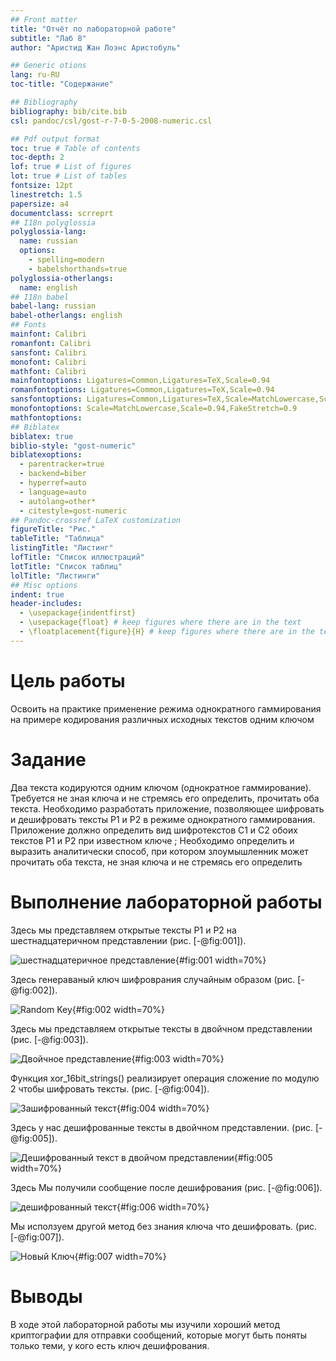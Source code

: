 ```yaml
---
## Front matter
title: "Отчёт по лабораторной работе"
subtitle: "Лаб 8"
author: "Аристид Жан Лоэнс Аристобуль"

## Generic otions
lang: ru-RU
toc-title: "Содержание"

## Bibliography
bibliography: bib/cite.bib
csl: pandoc/csl/gost-r-7-0-5-2008-numeric.csl

## Pdf output format
toc: true # Table of contents
toc-depth: 2
lof: true # List of figures
lot: true # List of tables
fontsize: 12pt
linestretch: 1.5
papersize: a4
documentclass: scrreprt
## I18n polyglossia
polyglossia-lang:
  name: russian
  options:
	- spelling=modern
	- babelshorthands=true
polyglossia-otherlangs:
  name: english
## I18n babel
babel-lang: russian
babel-otherlangs: english
## Fonts
mainfont: Calibri
romanfont: Calibri
sansfont: Calibri
monofont: Calibri
mathfont: Calibri
mainfontoptions: Ligatures=Common,Ligatures=TeX,Scale=0.94
romanfontoptions: Ligatures=Common,Ligatures=TeX,Scale=0.94
sansfontoptions: Ligatures=Common,Ligatures=TeX,Scale=MatchLowercase,Scale=0.94
monofontoptions: Scale=MatchLowercase,Scale=0.94,FakeStretch=0.9
mathfontoptions:
## Biblatex
biblatex: true
biblio-style: "gost-numeric"
biblatexoptions:
  - parentracker=true
  - backend=biber
  - hyperref=auto
  - language=auto
  - autolang=other*
  - citestyle=gost-numeric
## Pandoc-crossref LaTeX customization
figureTitle: "Рис."
tableTitle: "Таблица"
listingTitle: "Листинг"
lofTitle: "Список иллюстраций"
lotTitle: "Список таблиц"
lolTitle: "Листинги"
## Misc options
indent: true
header-includes:
  - \usepackage{indentfirst}
  - \usepackage{float} # keep figures where there are in the text
  - \floatplacement{figure}{H} # keep figures where there are in the text
---
```


# Цель работы

Освоить на практике применение режима однократного гаммирования на примере кодирования различных исходных текстов одним ключом

# Задание

Два текста кодируются одним ключом (однократное гаммирование).
Требуется не зная ключа и не стремясь его определить, прочитать оба текста. Необходимо разработать приложение, позволяющее шифровать и дешифровать тексты P1 и P2 в режиме однократного гаммирования. Приложение должно определить вид шифротекстов C1 и C2 обоих текстов P1 и P2 при известном ключе ; Необходимо определить и выразить аналитически способ, при котором злоумышленник может прочитать оба текста, не зная ключа и не стремясь его определить

# Выполнение лабораторной работы

Здесь мы представляем открытые тексты P1 и P2 на шестнадцатеричном представлении (рис. [-@fig:001]).

![шестнадцатеричное представление](image/img01.png){#fig:001 width=70%}

Здесь генераваный ключ шифроврания случайным образом (рис. [-@fig:002]).

![Random Key](image/img02.png){#fig:002 width=70%}

Здесь мы представляем открытыe тексты в двойчном представлении (рис. [-@fig:003]).

![Двойчное представление](image/img03.png){#fig:003 width=70%}

Функция xor_16bit_strings() реализирует операция сложение по модулю 2 чтобы шифровать тексты. (рис. [-@fig:004]).

![Зашифрованный текст](image/img04.png){#fig:004 width=70%}

Здесь у нас дешифрованные тексты в двойчном представлении. (рис. [-@fig:005]).

![Дешифрованный текст в двойчом представлении](image/img05.png){#fig:005 width=70%}

Здесь Мы получили сообщение после дешифрования (рис. [-@fig:006]).

![дешифрованный текст](image/img06.png){#fig:006 width=70%}

Мы исползуем другой метод без знания ключа что дешифровать. (рис. [-@fig:007]).

![Новый Ключ](image/img07.png){#fig:007 width=70%}

# Выводы

В ходе этой лабораторной работы мы изучили хороший метод криптографии для отправки сообщений, которые могут быть поняты только теми, у кого есть ключ дешифрования.
